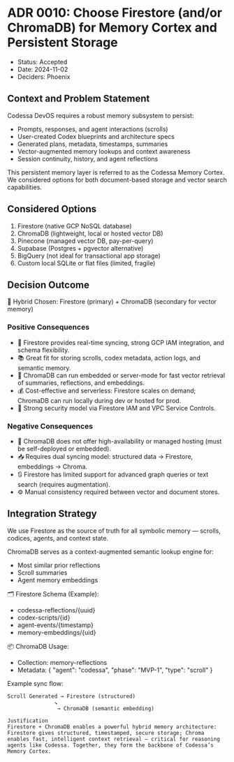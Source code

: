 # ADR 0010: Choose Firestore (and/or ChromaDB) for Memory Cortex and Persistent Storage

- Status: Accepted
- Date: 2024-11-02
- Deciders: Phoenix

## Context and Problem Statement

Codessa DevOS requires a robust memory subsystem to persist:

- Prompts, responses, and agent interactions (scrolls)
- User-created Codex blueprints and architecture specs
- Generated plans, metadata, timestamps, summaries
- Vector-augmented memory lookups and context awareness
- Session continuity, history, and agent reflections

This persistent memory layer is referred to as the Codessa Memory Cortex. We considered options for both document-based storage and vector search capabilities.

## Considered Options

1. Firestore (native GCP NoSQL database)
2. ChromaDB (lightweight, local or hosted vector DB)
3. Pinecone (managed vector DB, pay-per-query)
4. Supabase (Postgres + pgvector alternative)
5. BigQuery (not ideal for transactional app storage)
6. Custom local SQLite or flat files (limited, fragile)

## Decision Outcome

🧠 Hybrid Chosen: Firestore (primary) + ChromaDB (secondary for vector memory)

### Positive Consequences

- 🔁 Firestore provides real-time syncing, strong GCP IAM integration, and schema flexibility.
- 📚 Great fit for storing scrolls, codex metadata, action logs, and semantic memory.
- 🧠 ChromaDB can run embedded or server-mode for fast vector retrieval of summaries, reflections, and embeddings.
- 💰 Cost-effective and serverless: Firestore scales on demand; ChromaDB can run locally during dev or hosted for prod.
- 🔐 Strong security model via Firestore IAM and VPC Service Controls.

### Negative Consequences

- 🧩 ChromaDB does not offer high-availability or managed hosting (must be self-deployed or embedded).
- 📥 Requires dual syncing model: structured data → Firestore, embeddings → Chroma.
- 🔃 Firestore has limited support for advanced graph queries or text search (requires augmentation).
- ⚙️ Manual consistency required between vector and document stores.

## Integration Strategy

We use Firestore as the source of truth for all symbolic memory — scrolls, codices, agents, and context state.

ChromaDB serves as a context-augmented semantic lookup engine for:

- Most similar prior reflections
- Scroll summaries
- Agent memory embeddings

🗂 Firestore Schema (Example):

- codessa-reflections/{uuid}
- codex-scripts/{id}
- agent-events/{timestamp}
- memory-embeddings/{uid}

📦 ChromaDB Usage:

- Collection: memory-reflections
- Metadata: { "agent": "codessa", "phase": "MVP-1", "type": "scroll" }

Example sync flow:

```text
Scroll Generated → Firestore (structured)
               ↘
                → ChromaDB (semantic embedding)

Justification
Firestore + ChromaDB enables a powerful hybrid memory architecture: Firestore gives structured, timestamped, secure storage; Chroma enables fast, intelligent context retrieval — critical for reasoning agents like Codessa. Together, they form the backbone of Codessa’s Memory Cortex.
